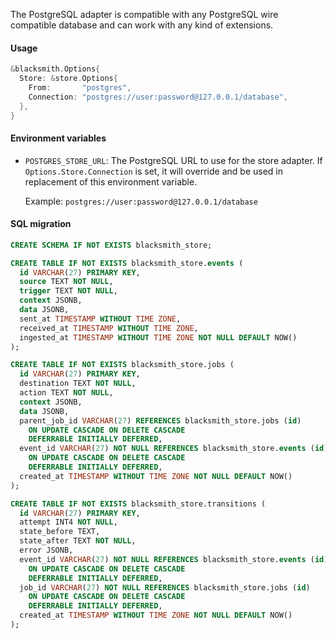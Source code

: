 The PostgreSQL adapter is compatible with any PostgreSQL wire compatible database
and can work with any kind of extensions.

#### Usage

```go
&blacksmith.Options{
  Store: &store.Options{
    From:       "postgres",
    Connection: "postgres://user:password@127.0.0.1/database",
  },
}
```

#### Environment variables

- `POSTGRES_STORE_URL`: The PostgreSQL URL to use for the store adapter. If
  `Options.Store.Connection` is set, it will override and be used in replacement
  of this environment variable.

  Example: `postgres://user:password@127.0.0.1/database`

#### SQL migration

```sql
CREATE SCHEMA IF NOT EXISTS blacksmith_store;

CREATE TABLE IF NOT EXISTS blacksmith_store.events (
  id VARCHAR(27) PRIMARY KEY,
  source TEXT NOT NULL,
  trigger TEXT NOT NULL,
  context JSONB,
  data JSONB,
  sent_at TIMESTAMP WITHOUT TIME ZONE,
  received_at TIMESTAMP WITHOUT TIME ZONE,
  ingested_at TIMESTAMP WITHOUT TIME ZONE NOT NULL DEFAULT NOW()
);

CREATE TABLE IF NOT EXISTS blacksmith_store.jobs (
  id VARCHAR(27) PRIMARY KEY,
  destination TEXT NOT NULL,
  action TEXT NOT NULL,
  context JSONB,
  data JSONB,
  parent_job_id VARCHAR(27) REFERENCES blacksmith_store.jobs (id)
    ON UPDATE CASCADE ON DELETE CASCADE
    DEFERRABLE INITIALLY DEFERRED,
  event_id VARCHAR(27) NOT NULL REFERENCES blacksmith_store.events (id)
    ON UPDATE CASCADE ON DELETE CASCADE
    DEFERRABLE INITIALLY DEFERRED,
  created_at TIMESTAMP WITHOUT TIME ZONE NOT NULL DEFAULT NOW()
);

CREATE TABLE IF NOT EXISTS blacksmith_store.transitions (
  id VARCHAR(27) PRIMARY KEY,
  attempt INT4 NOT NULL,
  state_before TEXT,
  state_after TEXT NOT NULL,
  error JSONB,
  event_id VARCHAR(27) NOT NULL REFERENCES blacksmith_store.events (id)
    ON UPDATE CASCADE ON DELETE CASCADE
    DEFERRABLE INITIALLY DEFERRED,
  job_id VARCHAR(27) NOT NULL REFERENCES blacksmith_store.jobs (id)
    ON UPDATE CASCADE ON DELETE CASCADE
    DEFERRABLE INITIALLY DEFERRED,
  created_at TIMESTAMP WITHOUT TIME ZONE NOT NULL DEFAULT NOW()
);
```

